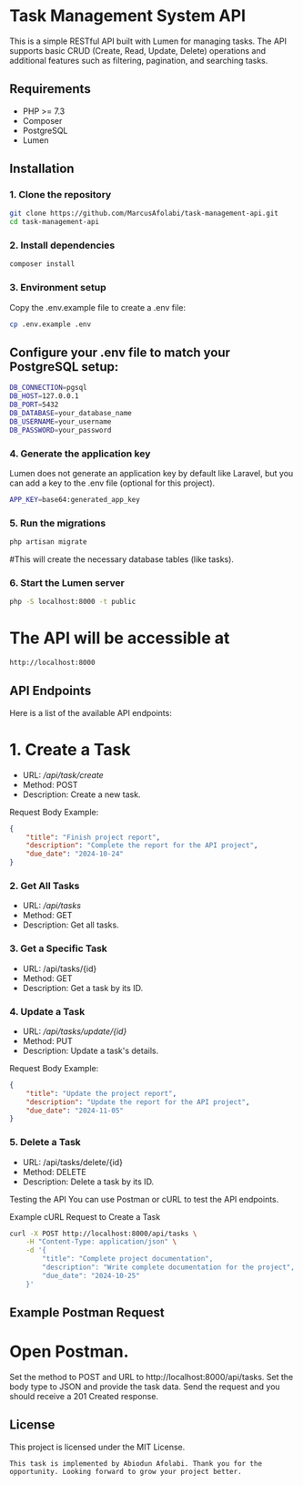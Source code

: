 # Task Management System API

This is a simple RESTful API built with Lumen for managing tasks. The API supports basic CRUD (Create, Read, Update, Delete) operations and additional features such as filtering, pagination, and searching tasks.

## Requirements

- PHP >= 7.3
- Composer
- PostgreSQL
- Lumen

## Installation

### 1. Clone the repository

```bash
git clone https://github.com/MarcusAfolabi/task-management-api.git
cd task-management-api
```

### 2. Install dependencies

```bash
composer install
```

### 3. Environment setup
Copy the .env.example file to create a .env file:

```bash
cp .env.example .env
```

## Configure your .env file to match your PostgreSQL setup:

```bash
DB_CONNECTION=pgsql
DB_HOST=127.0.0.1
DB_PORT=5432
DB_DATABASE=your_database_name
DB_USERNAME=your_username
DB_PASSWORD=your_password
```

### 4. Generate the application key
Lumen does not generate an application key by default like Laravel, but you can add a key to the .env file (optional for this project).

```bash
APP_KEY=base64:generated_app_key
```

### 5. Run the migrations

```bash
php artisan migrate
```

#This will create the necessary database tables (like tasks).

### 6. Start the Lumen server

```bash
php -S localhost:8000 -t public
```

# The API will be accessible at 

```bash
http://localhost:8000
```

## API Endpoints
Here is a list of the available API endpoints:

# 1. Create a Task
- URL:  */api/task/create*
- Method: POST
- Description: Create a new task.

Request Body Example:

```json
{
    "title": "Finish project report",
    "description": "Complete the report for the API project",
    "due_date": "2024-10-24"
}
```

### 2. Get All Tasks

- URL: */api/tasks*
- Method: GET
- Description: Get all tasks.

### 3. Get a Specific Task
- URL: /api/tasks/{id}
- Method: GET
- Description: Get a task by its ID.

### 4. Update a Task
- URL: */api/tasks/update/{id}*
- Method: PUT
- Description: Update a task's details.

Request Body Example:

```json
{
    "title": "Update the project report",
    "description": "Update the report for the API project",
    "due_date": "2024-11-05"
}
```

### 5. Delete a Task
- URL: /api/tasks/delete/{id}
- Method: DELETE
- Description: Delete a task by its ID.

Testing the API
You can use Postman or cURL to test the API endpoints.

Example cURL Request to Create a Task

```bash
curl -X POST http://localhost:8000/api/tasks \
    -H "Content-Type: application/json" \
    -d '{
        "title": "Complete project documentation",
        "description": "Write complete documentation for the project",
        "due_date": "2024-10-25"
    }'
```

## Example Postman Request
# Open Postman.
Set the method to POST and URL to http://localhost:8000/api/tasks.
Set the body type to JSON and provide the task data.
Send the request and you should receive a 201 Created response.

## License
This project is licensed under the MIT License.

```vbnet
This task is implemented by Abiodun Afolabi. Thank you for the opportunity. Looking forward to grow your project better.
```
